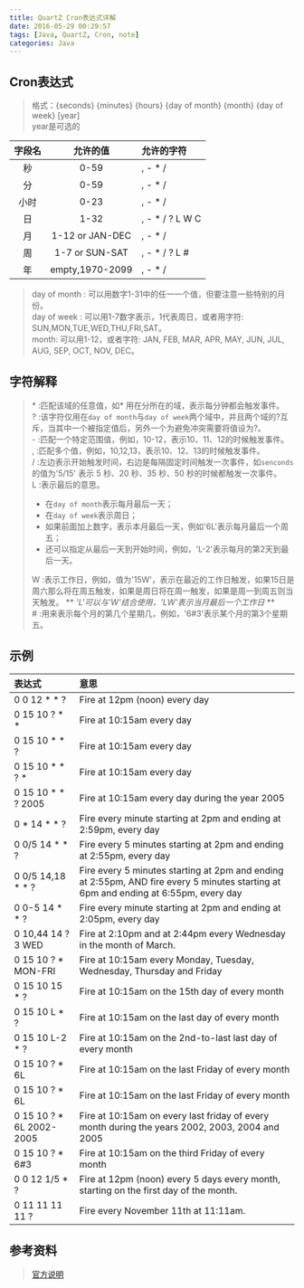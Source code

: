 ```yaml
---
title: QuartZ Cron表达式详解
date: 2016-05-29 00:29:57
tags: [Java, QuartZ, Cron, note]
categories: Java
---
```


## Cron表达式
> 格式：{seconds} {minutes} {hours} {day of month} {month} {day of week} [year]  
> year是可选的

| 字段名| 允许的值| 允许的字符| 
| :--: | :----:| :------| 
| 秒| 0-59 |  , - * / |
| 分| 0-59  | , - * / |
| 小时| 0-23 | , - * / |
| 日| 1-32 | , - * / ? L W C |
| 月| 1-12 or JAN-DEC |, - * / |
| 周| 1-7 or SUN-SAT | , - * / ? L #|
| 年| empty,1970-2099 | , - * / |

> day of month : 可以用数字1-31中的任一一个值，但要注意一些特别的月份。   
> day of week : 可以用1-7数字表示，1代表周日，或者用字符: SUN,MON,TUE,WED,THU,FRI,SAT。  
> month: 可以用1-12，或者字符: JAN, FEB, MAR, APR, MAY, JUN, JUL, AUG, SEP, OCT, NOV, DEC。 

## 字符解释
> \* :匹配该域的任意值，如\* 用在分所在的域，表示每分钟都会触发事件。     
> ?  :该字符仅用在`day of month`与`day of week`两个域中，并且两个域的?互斥，当其中一个被指定值后，另外一个为避免冲突需要将值设为?。  
> \- :匹配一个特定范围值，例如，10-12，表示10、11、12的时候触发事件。  
> ,  :匹配多个值，例如，10,12,13，表示10、12、13的时候触发事件。    
> /  :左边表示开始触发时间，右边是每隔固定时间触发一次事件，如`senconds`的值为'5/15' 表示 5 秒、20 秒、35 秒、50 秒的时候都触发一次事件。   
> L  :表示最后的意思。   
>   
> * 在`day of month`表示每月最后一天；
> * 在`day of week`表示周日；
> * 如果前面加上数字，表示本月最后一天，例如'6L'表示每月最后一个周五；
> * 还可以指定从最后一天到开始时间，例如，'L-2'表示每月的第2天到最后一天。
> 
> W  :表示工作日，例如，值为'15W'，表示在最近的工作日触发，如果15日是周六那么将在周五触发，如果是周日将在周一触发，如果是周一到周五则当天触发。 
>    ** *'L'可以与'W'结合使用，'LW'表示当月最后一个工作日* **    
> \#  :用来表示每个月的第几个星期几，例如，'6#3'表示某个月的第3个星期五。  

## 示例
| 表达式| 意思|
|:--- | :----|
| 0 0 12 * * ?  | Fire at 12pm (noon) every day |
| 0 15 10 ? * * | Fire at 10:15am every day |
| 0 15 10 * * ? | Fire at 10:15am every day |
| 0 15 10 * * ? *   | Fire at 10:15am every day |
| 0 15 10 * * ? 2005    | Fire at 10:15am every day during the year 2005 |
| 0 * 14 * * ?  | Fire every minute starting at 2pm and ending at 2:59pm, every day |
| 0 0/5 14 * * ?    | Fire every 5 minutes starting at 2pm and ending at 2:55pm, every day |
| 0 0/5 14,18 * * ? | Fire every 5 minutes starting at 2pm and ending at 2:55pm, AND fire every 5 minutes starting at 6pm and ending at 6:55pm, every day  |
| 0 0-5 14 * * ?    | Fire every minute starting at 2pm and ending at 2:05pm, every day |
| 0 10,44 14 ? 3 WED    | Fire at 2:10pm and at 2:44pm every Wednesday in the month of March. |
| 0 15 10 ? * MON-FRI   | Fire at 10:15am every Monday, Tuesday, Wednesday, Thursday and Friday  |
| 0 15 10 15 * ?    | Fire at 10:15am on the 15th day of every month |
| 0 15 10 L * ? | Fire at 10:15am on the last day of every month |
| 0 15 10 L-2 * ?   | Fire at 10:15am on the 2nd-to-last last day of every month |
| 0 15 10 ? * 6L    | Fire at 10:15am on the last Friday of every month  |
| 0 15 10 ? * 6L    | Fire at 10:15am on the last Friday of every month  |
| 0 15 10 ? * 6L 2002-2005  | Fire at 10:15am on every last friday of every month during the years 2002, 2003, 2004 and 2005 |
| 0 15 10 ? * 6#3   | Fire at 10:15am on the third Friday of every month |
| 0 0 12 1/5 * ?    | Fire at 12pm (noon) every 5 days every month, starting on the first day of the month. |
| 0 11 11 11 11 ?   | Fire every November 11th at 11:11am. |

## 参考资料
> [官方说明](http://quartz-scheduler.org/documentation/quartz-2.x/tutorials/crontrigger)
